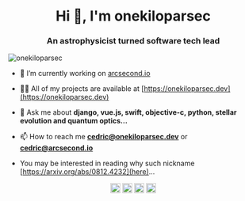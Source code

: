 <h1 align="center">Hi 👋, I'm onekiloparsec</h1>
<h3 align="center">An astrophysicist turned software tech lead</h3>
<p align="left"> <img src="https://komarev.com/ghpvc/?username=onekiloparsec" alt="onekiloparsec" /> </p>

- 🔭 I’m currently working on [arcsecond.io](https://www.arcsecond.io)

- 👨‍💻 All of my projects are available at [https://onekiloparsec.dev](https://onekiloparsec.dev)

- 💬 Ask me about **django, vue.js, swift, objective-c, python, stellar evolution and quantum optics...**

- 📫 How to reach me **cedric@onekiloparsec.dev** or **cedric@arcsecond.io**

- You may be interested in reading why such nickname [https://arxiv.org/abs/0812.4232](here)...


<p align="center"> 
<a href="https://dev.to/onekiloparsec" target="blank"><img align="center" src="https://cdn.jsdelivr.net/npm/simple-icons@3.0.1/icons/dev-dot-to.svg" alt="onekiloparsec" height="20" width="20" /></a>
<a href="https://twitter.com/onekiloparsec" target="blank"><img align="center" src="https://cdn.jsdelivr.net/npm/simple-icons@3.0.1/icons/twitter.svg" alt="onekiloparsec" height="20" width="20" /></a>
<a href="https://linkedin.com/in/cedric.foellmi" target="blank"><img align="center" src="https://cdn.jsdelivr.net/npm/simple-icons@3.0.1/icons/linkedin.svg" alt="cedric.foellmi" height="20" width="20" /></a>
<a href="https://stackoverflow.com/onekiloparsec" target="blank"><img align="center" src="https://cdn.jsdelivr.net/npm/simple-icons@3.0.1/icons/stackoverflow.svg" alt="onekiloparsec" height="20" width="20" /></a>
</p>
